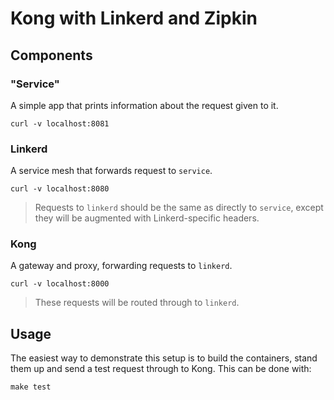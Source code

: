# Kong with Linkerd and Zipkin

## Components
### "Service"
A simple app that prints information about the request given to it.

```
curl -v localhost:8081
```

### Linkerd
A service mesh that forwards request to `service`.

```
curl -v localhost:8080
```

> Requests to `linkerd` should be the same as directly to `service`, except they will be augmented with Linkerd-specific headers.

### Kong
A gateway and proxy, forwarding requests to `linkerd`.

```
curl -v localhost:8000
```

> These requests will be routed through to `linkerd`.

## Usage
The easiest way to demonstrate this setup is to build the containers, stand them up and send a test request through to Kong. This can be done with:

```
make test
```
